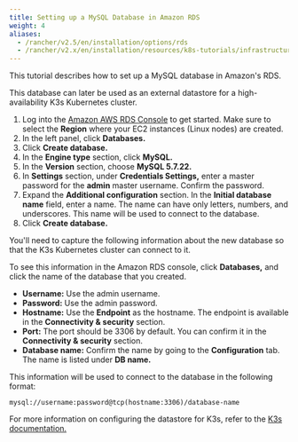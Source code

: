 ```yaml
---
title: Setting up a MySQL Database in Amazon RDS
weight: 4
aliases:
  - /rancher/v2.5/en/installation/options/rds
  - /rancher/v2.x/en/installation/resources/k8s-tutorials/infrastructure-tutorials/rds/
---
```

This tutorial describes how to set up a MySQL database in Amazon's RDS.

This database can later be used as an external datastore for a high-availability K3s Kubernetes cluster.

1. Log into the [Amazon AWS RDS Console](https://console.aws.amazon.com/rds/) to get started. Make sure to select the **Region** where your EC2 instances (Linux nodes) are created.
1. In the left panel, click **Databases.**
1. Click **Create database.**
1. In the **Engine type** section, click **MySQL.**
1. In the **Version** section, choose **MySQL 5.7.22.**
1. In **Settings** section, under **Credentials Settings,** enter a master password for the **admin** master username. Confirm the password.
1. Expand the **Additional configuration** section. In the **Initial database name** field, enter a name. The name can have only letters, numbers, and underscores. This name will be used to connect to the database.
1. Click **Create database.**

You'll need to capture the following information about the new database so that the K3s Kubernetes cluster can connect to it.

To see this information in the Amazon RDS console, click **Databases,** and click the name of the database that you created.

- **Username:** Use the admin username.
- **Password:** Use the admin password.
- **Hostname:** Use the **Endpoint** as the hostname. The endpoint is available in the **Connectivity & security** section.
- **Port:** The port should be 3306 by default. You can confirm it in the **Connectivity & security** section.
- **Database name:** Confirm the name by going to the **Configuration** tab. The name is listed under **DB name.**

This information will be used to connect to the database in the following format:

```
mysql://username:password@tcp(hostname:3306)/database-name
```

For more information on configuring the datastore for K3s, refer to the [K3s documentation.](https://rancher.com/docs/k3s/latest/en/installation/datastore/)
